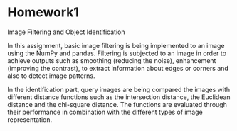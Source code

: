# Homework1
Image Filtering and Object Identification

In this assignment, basic image filtering is being implemented to an image using the NumPy and pandas. Filtering is subjected to an image in order to achieve outputs such as smoothing (reducing the noise), enhancement (improving the contrast), to extract information about edges or corners and also to detect image patterns. 

In the identification part, query images are being compared the images with different distance functions such as the intersection distance, the Euclidean distance and the chi-square distance. The functions are evaluated through their performance in combination with the different types of image representation.
